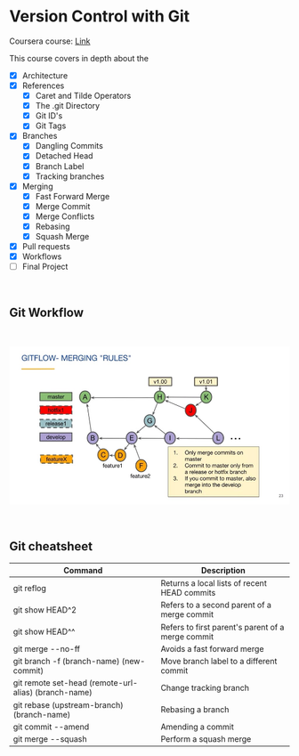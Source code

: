 # Version Control with Git

Coursera course: [Link](https://www.coursera.org/learn/version-control-with-git/home/welcome) 

This course covers in depth about the

- [x] Architecture
- [x] References
  - [x] Caret and Tilde Operators
  - [x] The .git Directory
  - [x] Git ID's
  - [x] Git Tags
- [x] Branches
  - [x] Dangling Commits 
  - [x] Detached Head
  - [x] Branch Label
  - [x] Tracking branches
- [x] Merging
  - [x] Fast Forward Merge
  - [x] Merge Commit
  - [x] Merge Conflicts
  - [x] Rebasing
  - [x] Squash Merge
- [x] Pull requests
- [x] Workflows
- [ ] Final Project  

<br>

## Git Workflow
<br>

![Git Flows](./screenshots/gitWorkflow.jpg)

<br>

## Git cheatsheet

| Command      | Description |
| ----------- | ----------- |
| git reflog  | Returns a local lists of recent HEAD commits |
| git show HEAD^2   | Refers to a second parent of a merge commit |
| git show HEAD^^   | Refers to first parent's parent of a merge commit |
| git merge --no-ff | Avoids a fast forward merge |
| git branch -f (branch-name) (new-commit) | Move branch label to a different commit |
| git remote set-head (remote-url-alias) (branch-name) | Change tracking branch |
| git rebase (upstream-branch) (branch-name) | Rebasing a branch |
| git commit --amend | Amending a commit |
| git merge --squash | Perform a squash merge | 